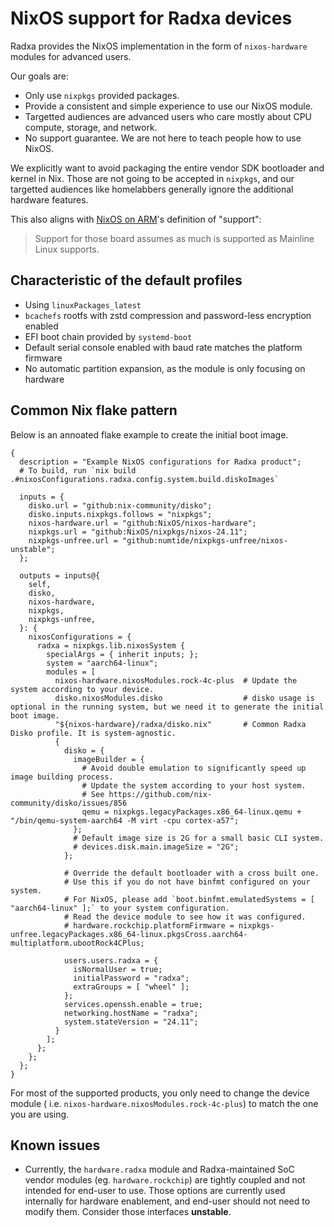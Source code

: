 # NixOS support for Radxa devices

Radxa provides the NixOS implementation in the form of `nixos-hardware` modules
for advanced users.

Our goals are:

* Only use `nixpkgs` provided packages.
* Provide a consistent and simple experience to use our NixOS module.
* Targetted audiences are advanced users who care mostly about CPU compute, storage, and network.
* No support guarantee. We are not here to teach people how to use NixOS.

We explicitly want to avoid packaging the entire vendor SDK bootloader and kernel
in Nix. Those are not going to be accepted in `nixpkgs`, and our targetted audiences
like homelabbers generally ignore the additional hardware features.

This also aligns with [NixOS on ARM](https://wiki.nixos.org/wiki/NixOS_on_ARM)'s
definition of "support":

> Support for those board assumes as much is supported as Mainline Linux supports.

## Characteristic of the default profiles

* Using `linuxPackages_latest`
* `bcachefs` rootfs with zstd compression and password-less encryption enabled
* EFI boot chain provided by `systemd-boot`
* Default serial console enabled with baud rate matches the platform firmware
* No automatic partition expansion, as the module is only focusing on hardware

## Common Nix flake pattern

Below is an annoated flake example to create the initial boot image.

```
{
  description = "Example NixOS configurations for Radxa product";
  # To build, run `nix build .#nixosConfigurations.radxa.config.system.build.diskoImages`

  inputs = {
    disko.url = "github:nix-community/disko";
    disko.inputs.nixpkgs.follows = "nixpkgs";
    nixos-hardware.url = "github:NixOS/nixos-hardware";
    nixpkgs.url = "github:NixOS/nixpkgs/nixos-24.11";
    nixpkgs-unfree.url = "github:numtide/nixpkgs-unfree/nixos-unstable";
  };

  outputs = inputs@{
    self,
    disko,
    nixos-hardware,
    nixpkgs,
    nixpkgs-unfree,
  }: {
    nixosConfigurations = {
      radxa = nixpkgs.lib.nixosSystem {
        specialArgs = { inherit inputs; };
        system = "aarch64-linux";
        modules = [
          nixos-hardware.nixosModules.rock-4c-plus  # Update the system according to your device.
          disko.nixosModules.disko                  # disko usage is optional in the running system, but we need it to generate the initial boot image.
          "${nixos-hardware}/radxa/disko.nix"       # Common Radxa Disko profile. It is system-agnostic.
          {
            disko = {
              imageBuilder = {
                # Avoid double emulation to significantly speed up image building process.
                # Update the system according to your host system.
                # See https://github.com/nix-community/disko/issues/856
                qemu = nixpkgs.legacyPackages.x86_64-linux.qemu + "/bin/qemu-system-aarch64 -M virt -cpu cortex-a57";
              };
              # Default image size is 2G for a small basic CLI system.
              # devices.disk.main.imageSize = "2G";
            };

            # Override the default bootloader with a cross built one.
            # Use this if you do not have binfmt configured on your system.
            # For NixOS, please add `boot.binfmt.emulatedSystems = [ "aarch64-linux" ];` to your system configuration.
            # Read the device module to see how it was configured.
            # hardware.rockchip.platformFirmware = nixpkgs-unfree.legacyPackages.x86_64-linux.pkgsCross.aarch64-multiplatform.ubootRock4CPlus;

            users.users.radxa = {
              isNormalUser = true;
              initialPassword = "radxa";
              extraGroups = [ "wheel" ];
            };
            services.openssh.enable = true;
            networking.hostName = "radxa";
            system.stateVersion = "24.11";
          }
        ];
      };
    };
  };
}
```

For most of the supported products, you only need to change the device module (
i.e. `nixos-hardware.nixosModules.rock-4c-plus`) to match the one you are using.

## Known issues

* Currently, the `hardware.radxa` module and Radxa-maintained SoC vendor modules
(eg. `hardware.rockchip`) are tightly coupled and not intended for end-user to
use. Those options are currently used internally for hardware enablement, and
end-user should not need to modify them. Consider those interfaces **unstable**.
